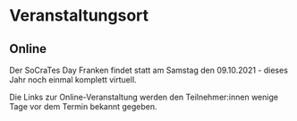 # Veranstaltungsort

## Online

Der SoCraTes Day Franken findet statt am Samstag den 09.10.2021 - dieses Jahr noch einmal komplett virtuell.

Die Links zur Online-Veranstaltung werden den Teilnehmer:innen wenige Tage vor dem Termin bekannt gegeben.
